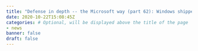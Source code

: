 ```yaml
---
title: "Defense in depth -- the Microsoft way (part 62): Windows shipped with end-of-life components"
date: 2020-10-22T15:08:45Z
categories: # Optional, will be displayed above the title of the page
- news
banner: false
draft: false
---
```

